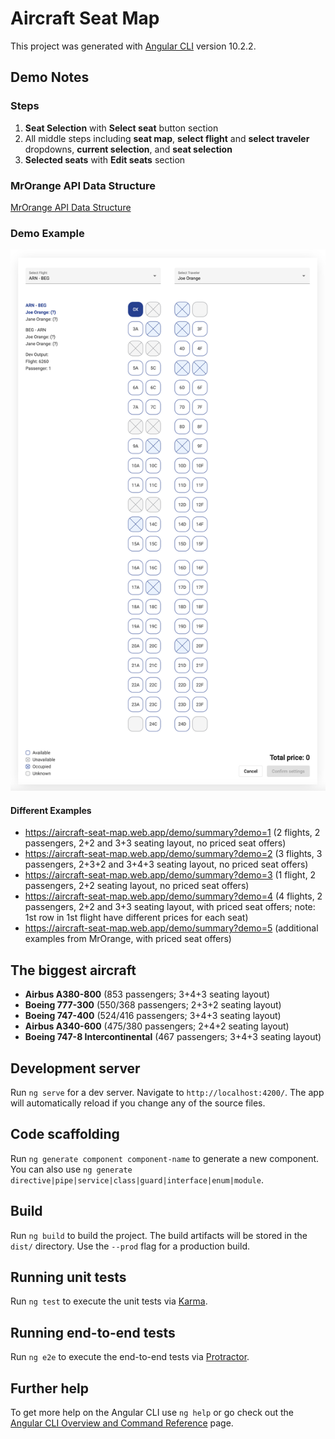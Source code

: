 # Aircraft Seat Map

This project was generated with [Angular CLI](https://github.com/angular/angular-cli) version 10.2.2.

## Demo Notes

### Steps

1. **Seat Selection** with **Select seat** button section
2. All middle steps including **seat map**, **select flight** and **select traveler** dropdowns, **current selection**, and **seat selection**
3. **Selected seats** with **Edit seats** section

### MrOrange API Data Structure

[MrOrange API Data Structure](src/aircraft-seat-map/shared/models/flight-seat-map-api-response.ts)

### Demo Example

![Aircraft Seat Map Demo Example](docs/img/aircraft-seat-map-demo-example.png)

#### Different Examples

- https://aircraft-seat-map.web.app/demo/summary?demo=1 (2 flights, 2 passengers, 2+2 and 3+3 seating layout, no priced seat offers)
- https://aircraft-seat-map.web.app/demo/summary?demo=2 (3 flights, 3 passengers, 2+3+2 and 3+4+3 seating layout, no priced seat offers)
- https://aircraft-seat-map.web.app/demo/summary?demo=3 (1 flight, 2 passengers, 2+2 seating layout, no priced seat offers)
- https://aircraft-seat-map.web.app/demo/summary?demo=4 (4 flights, 2 passengers, 2+2 and 3+3 seating layout, with priced seat offers; note: 1st row in 1st flight have different prices for each seat)
- https://aircraft-seat-map.web.app/demo/summary?demo=5 (additional examples from MrOrange, with priced seat offers)

## The biggest aircraft

- **Airbus A380-800** (853 passengers; 3+4+3 seating layout)
- **Boeing 777-300** (550/368 passengers; 2+3+2 seating layout)
- **Boeing 747-400** (524/416 passengers; 3+4+3 seating layout)
- **Airbus A340-600** (475/380 passengers; 2+4+2 seating layout)
- **Boeing 747-8 Intercontinental** (467 passengers; 3+4+3 seating layout)

## Development server

Run `ng serve` for a dev server. Navigate to `http://localhost:4200/`. The app will automatically reload if you change any of the source files.

## Code scaffolding

Run `ng generate component component-name` to generate a new component. You can also use `ng generate directive|pipe|service|class|guard|interface|enum|module`.

## Build

Run `ng build` to build the project. The build artifacts will be stored in the `dist/` directory. Use the `--prod` flag for a production build.

## Running unit tests

Run `ng test` to execute the unit tests via [Karma](https://karma-runner.github.io).

## Running end-to-end tests

Run `ng e2e` to execute the end-to-end tests via [Protractor](http://www.protractortest.org/).

## Further help

To get more help on the Angular CLI use `ng help` or go check out the [Angular CLI Overview and Command Reference](https://angular.io/cli) page.
